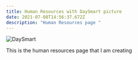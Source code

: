 ```yaml
---
title: Human Resources with DaySmart picture
date: 2021-07-08T14:56:37.672Z
description: "Human Resources page "
---
```

![DaySmart](/src/images/daySmart.png "DaySmart")

This is the human resources page that I am creating